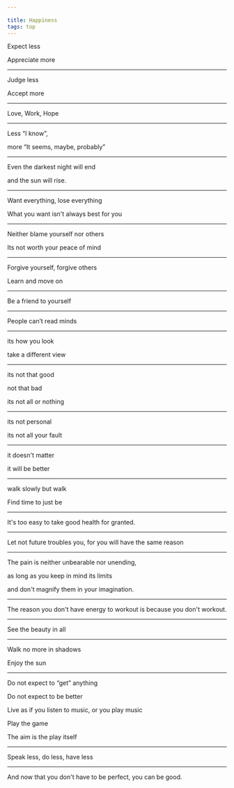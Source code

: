 ```yaml
---
 
title: Happiness  
tags: top
---
```



Expect less 

Appreciate more 

---

Judge less

Accept more

---

Love, Work, Hope 

---

Less “I know”, 

more “It seems, maybe, probably” 

---

Even the darkest night will end 

and the sun will rise.

---


Want everything, lose everything 

What you want isn't always best for you 

---

Neither blame yourself nor others

Its not worth your peace of mind 

---

Forgive yourself, forgive others 

Learn and move on 

---

Be a friend to yourself


---

People can’t read minds

---

its how you look  

take a different view 

---

its not that good 

not that bad 

its not all or nothing 

---

its not personal 

its not all your fault 

---

it doesn't matter 

it will be better 

---

walk slowly but walk 

Find time to just be 

---

It's too easy to take good health for granted.

---

Let not future troubles you, for you will have the same reason 

---

The pain is neither unbearable nor unending, 

as long as you keep in mind its limits 

and don't magnify them in your imagination.

---

The reason you don't have energy to workout is because you don't workout.

---

See the beauty in all 

---

Walk no more in shadows 

Enjoy the sun 

---

Do not expect to “get” anything 

Do not expect to be better 

Live as if you listen to music, or you play music 

Play the game 

The aim is the play itself 

---

Speak less, do less, have less 

---

And now that you don't have to be perfect, you can be good.


 
